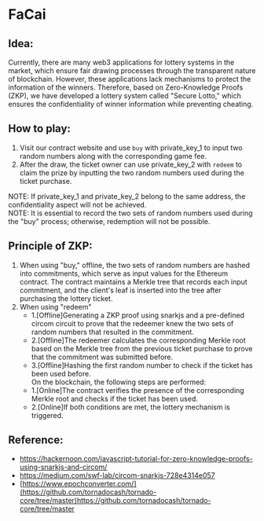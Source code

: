 # FaCai
## Idea: 
Currently, there are many web3 applications for lottery systems in the market, which ensure fair drawing processes through the transparent nature of blockchain. However, these applications lack mechanisms to protect the information of the winners. Therefore, based on Zero-Knowledge Proofs (ZKP), we have developed a lottery system called "Secure Lotto," which ensures the confidentiality of winner information while preventing cheating.

## How to play:
1. Visit our contract website and use `buy` with private_key_1 to input two random numbers along with the corresponding game fee.  
2. After the draw, the ticket owner can use private_key_2 with `redeem` to claim the prize by inputting the two random numbers used during the ticket purchase.

NOTE: If private_key_1 and private_key_2 belong to the same address, the confidentiality aspect will not be achieved.   
NOTE: It is essential to record the two sets of random numbers used during the "buy" process; otherwise, redemption will not be possible.

## Principle of ZKP:  
1. When using "buy," offline, the two sets of random numbers are hashed into commitments, which serve as input values for the Ethereum contract. The contract maintains a Merkle tree that records each input commitment, and the client's leaf is inserted into the tree after purchasing the lottery ticket.
2. When using "redeem"  
    * 1.[Offline]Generating a ZKP proof using snarkjs and a pre-defined circom circuit to prove that the redeemer knew the two sets of random numbers that resulted in the commitment.  
    * 2.[Offline]The redeemer calculates the corresponding Merkle root based on the Merkle tree from the previous ticket purchase to prove that the commitment was submitted before.
    * 3.[Offline]Hashing the first random number to check if the ticket has been used before.  
On the blockchain, the following steps are performed:  
    * 1.[Online]The contract verifies the presence of the corresponding Merkle root and checks if the ticket has been used.  
    * 2.[Online]If both conditions are met, the lottery mechanism is triggered.

## Reference:
* https://hackernoon.com/javascript-tutorial-for-zero-knowledge-proofs-using-snarkjs-and-circom/
* https://medium.com/swf-lab/circom-snarkjs-728e4314e057
* [https://www.epochconverter.com/](https://github.com/tornadocash/tornado-core/tree/master)https://github.com/tornadocash/tornado-core/tree/master
